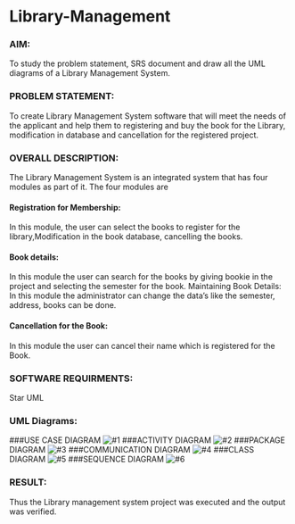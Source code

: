 # Library-Management
### AIM:
To study the problem statement, SRS document and draw all the UML diagrams of a Library Management System.
### PROBLEM STATEMENT:
To create Library Management System software that will meet the needs of the applicant
and help them to registering and buy the book for the Library, modification in database and
cancellation for the registered project.
### OVERALL DESCRIPTION:
The Library Management System is an integrated system that has four modules as part of
it. The four modules are
#### Registration for Membership:
In this module, the user can select the books to register for the library,Modification in the book
database, cancelling the books.
#### Book details:
In this module the user can search for the books by giving bookie in the project and selecting
the semester for the book.
Maintaining Book Details:
In this module the administrator can change the data’s like the semester, address, books can be
done.
#### Cancellation for the Book:
In this module the user can cancel their name which is registered for the Book.
### SOFTWARE REQUIRMENTS:
Star UML
### UML Diagrams:
###USE CASE DIAGRAM
![#1](https://github.com/Kishorekumar22060/Library-Management/assets/141472136/0e72d8cc-40d1-4d5d-b7c8-fc12ea3189f0)
###ACTIVITY DIAGRAM
![#2](https://github.com/Kishorekumar22060/Library-Management/assets/141472136/0049cd9e-528f-4b1e-80e7-0d35d8212e8d)
###PACKAGE DIAGRAM
![#3](https://github.com/Kishorekumar22060/Library-Management/assets/141472136/5027b84c-cf8a-4cbf-bd40-a164712d6944)
###COMMUNICATION DIAGRAM
![#4](https://github.com/Kishorekumar22060/Library-Management/assets/141472136/f358ee37-166c-4af4-b445-d260ee2d31b5)
###CLASS DIAGRAM
![#5](https://github.com/Kishorekumar22060/Library-Management/assets/141472136/4c73078e-8219-4b58-8efc-6e5439dca397)
###SEQUENCE DIAGRAM
![#6](https://github.com/Kishorekumar22060/Library-Management/assets/141472136/ecd001f5-00d6-4c13-8b74-51c2dcc61a26)

### RESULT:
Thus the Library management system project was executed and the output was verified.
